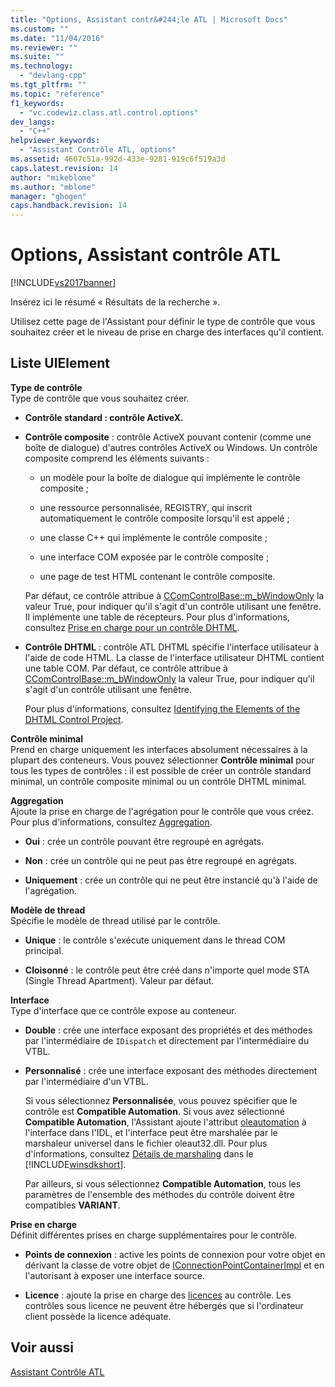 ```yaml
---
title: "Options, Assistant contr&#244;le ATL | Microsoft Docs"
ms.custom: ""
ms.date: "11/04/2016"
ms.reviewer: ""
ms.suite: ""
ms.technology: 
  - "devlang-cpp"
ms.tgt_pltfrm: ""
ms.topic: "reference"
f1_keywords: 
  - "vc.codewiz.class.atl.control.options"
dev_langs: 
  - "C++"
helpviewer_keywords: 
  - "Assistant Contrôle ATL, options"
ms.assetid: 4607c51a-992d-433e-9281-919c6f519a3d
caps.latest.revision: 14
author: "mikeblome"
ms.author: "mblome"
manager: "ghogen"
caps.handback.revision: 14
---
```

# Options, Assistant contr&#244;le ATL
[!INCLUDE[vs2017banner](../../assembler/inline/includes/vs2017banner.md)]

Insérez ici le résumé « Résultats de la recherche ».  
  
 Utilisez cette page de l'Assistant pour définir le type de contrôle que vous souhaitez créer et le niveau de prise en charge des interfaces qu'il contient.  
  
## Liste UIElement  
 **Type de contrôle**  
 Type de contrôle que vous souhaitez créer.  
  
-   **Contrôle standard : contrôle ActiveX.**  
  
-   **Contrôle composite** : contrôle ActiveX pouvant contenir \(comme une boîte de dialogue\) d'autres contrôles ActiveX ou Windows.  Un contrôle composite comprend les éléments suivants :  
  
    -   un modèle pour la boîte de dialogue qui implémente le contrôle composite ;  
  
    -   une ressource personnalisée, REGISTRY, qui inscrit automatiquement le contrôle composite lorsqu'il est appelé ;  
  
    -   une classe C\+\+ qui implémente le contrôle composite ;  
  
    -   une interface COM exposée par le contrôle composite ;  
  
    -   une page de test HTML contenant le contrôle composite.  
  
     Par défaut, ce contrôle attribue à [CComControlBase::m\_bWindowOnly](../Topic/CComControlBase::m_bWindowOnly.md) la valeur True, pour indiquer qu'il s'agit d'un contrôle utilisant une fenêtre.  Il implémente une table de récepteurs.  Pour plus d'informations, consultez [Prise en charge pour un contrôle DHTML](../../atl/atl-support-for-dhtml-controls.md).  
  
-   **Contrôle DHTML** : contrôle ATL DHTML spécifie l'interface utilisateur à l'aide de code HTML.  La classe de l'interface utilisateur DHTML contient une table COM.  Par défaut, ce contrôle attribue à [CComControlBase::m\_bWindowOnly](../Topic/CComControlBase::m_bWindowOnly.md) la valeur True, pour indiquer qu'il s'agit d'un contrôle utilisant une fenêtre.  
  
     Pour plus d'informations, consultez [Identifying the Elements of the DHTML Control Project](../../atl/identifying-the-elements-of-the-dhtml-control-project.md).  
  
 **Contrôle minimal**  
 Prend en charge uniquement les interfaces absolument nécessaires à la plupart des conteneurs.  Vous pouvez sélectionner **Contrôle minimal** pour tous les types de contrôles : il est possible de créer un contrôle standard minimal, un contrôle composite minimal ou un contrôle DHTML minimal.  
  
 **Aggregation**  
 Ajoute la prise en charge de l'agrégation pour le contrôle que vous créez.  Pour plus d'informations, consultez [Aggregation](../../atl/aggregation.md).  
  
-   **Oui** : crée un contrôle pouvant être regroupé en agrégats.  
  
-   **Non** : crée un contrôle qui ne peut pas être regroupé en agrégats.  
  
-   **Uniquement** : crée un contrôle qui ne peut être instancié qu'à l'aide de l'agrégation.  
  
 **Modèle de thread**  
 Spécifie le modèle de thread utilisé par le contrôle.  
  
-   **Unique** : le contrôle s'exécute uniquement dans le thread COM principal.  
  
-   **Cloisonné** : le contrôle peut être créé dans n'importe quel mode STA \(Single Thread Apartment\).  Valeur par défaut.  
  
 **Interface**  
 Type d'interface que ce contrôle expose au conteneur.  
  
-   **Double** : crée une interface exposant des propriétés et des méthodes par l'intermédiaire de `IDispatch` et directement par l'intermédiaire du VTBL.  
  
-   **Personnalisé** : crée une interface exposant des méthodes directement par l'intermédiaire d'un VTBL.  
  
     Si vous sélectionnez **Personnalisée**, vous pouvez spécifier que le contrôle est **Compatible Automation**.  Si vous avez sélectionné **Compatible Automation**, l'Assistant ajoute l'attribut [oleautomation](../../windows/oleautomation.md) à l'interface dans l'IDL, et l'interface peut être marshalée par le marshaleur universel dans le fichier oleaut32.dll.  Pour plus d'informations, consultez [Détails de marshaling](http://msdn.microsoft.com/library/windows/desktop/ms692621) dans le [!INCLUDE[winsdkshort](../../atl/reference/includes/winsdkshort_md.md)].  
  
     Par ailleurs, si vous sélectionnez **Compatible Automation**, tous les paramètres de l'ensemble des méthodes du contrôle doivent être compatibles **VARIANT**.  
  
 **Prise en charge**  
 Définit différentes prises en charge supplémentaires pour le contrôle.  
  
-   **Points de connexion** : active les points de connexion pour votre objet en dérivant la classe de votre objet de [IConnectionPointContainerImpl](../../atl/reference/iconnectionpointcontainerimpl-class.md) et en l'autorisant à exposer une interface source.  
  
-   **Licence** : ajoute la prise en charge des [licences](http://msdn.microsoft.com/library/windows/desktop/ms690543) au contrôle.  Les contrôles sous licence ne peuvent être hébergés que si l'ordinateur client possède la licence adéquate.  
  
## Voir aussi  
 [Assistant Contrôle ATL](../../atl/reference/atl-control-wizard.md)